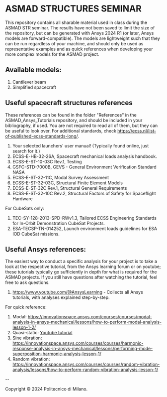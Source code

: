 # ASMAD STRUCTURES SEMINAR

This repository contains all sharable material used in class during the ASMAD STR seminar. The results have not been saved to limit the size of the repository, but can be generated with Ansys 2024 R1 (or later, Ansys models are forward-compatible). The models are lightweight such that they can be run regardless of your machine, and should only be used as representative examples and as quick references when developing your more complex models for the ASMAD project.

## Available models:
1. Cantilever beam
2. Simplified spacecraft

## Useful spacecraft structures references
These references can be found in the folder "References" in the ASMAD_Ansys_Tutorials repository, and should be included in your bibliography, if used. You are not required to read all of them, but they can be useful to look over. For additional standards, check https://ecss.nl/list-of-published-ecss-standards-long/.

1. Your selected launchers' user manual! (Typically found online, just search for it.)
2. ECSS-E-HB-32-26A, Spacecraft mechanical loads analysis handbook.
3. ECSS-E-ST-10-03C Rev.1, Testing
4. GSFC-STD-7000B, GEVS - General Environment Verification Standard NASA
5. ECSS-E-ST-32-11C, Modal Survey Assessment
6. ECSS-E-ST-32-03C, Structural Finite Element Models
7. ECSS-E-ST-32C Rev.1, Structural General Requirements
8. ECSS-E-ST-32-10C Rev.2, Structural Factors of Safety for Spaceflight Hardware

For CubeSats only:

1. TEC-SY-128-2013-SPD-RWv1.3, Tailored ECSS Engineering Standards for In-Orbit Demonstration CubeSat Projects.
2. ESA-TECSP-TN-014252, Launch environment loads guidelines for ESA IOD CubeSat missions.

## Useful Ansys references:
The easiest way to conduct a specific analysis for your project is to take a look at the respective tutorial, from the Ansys learning forum or on youtube; these tutorials typically go sufficiently in depth for what is required for the ASMAD projects. If you still have questions after watching the tutorial, feel free to ask questions.

1. https://www.youtube.com/@AnsysLearning - Collects all Ansys tutorials, with analyses explained step-by-step.

For quick reference:
1. Modal: https://innovationspace.ansys.com/courses/courses/modal-analysis-in-ansys-mechanical/lessons/how-to-perform-modal-analysis-lesson-1-2/
2. Quasi-static: [Youtube tutorial](https://www.youtube.com/watch?v=uAI5LI0aQsE)
3. Sine vibration: https://innovationspace.ansys.com/courses/courses/harmonic-response-analysis-in-ansys-mechanical/lessons/performing-mode-superposition-harmonic-analysis-lesson-1/
4. Random vibration: https://innovationspace.ansys.com/courses/courses/random-vibration-analysis/lessons/how-to-perform-random-vibration-analysis-lesson-1/

--

Copyright © 2024 Politecnico di Milano.
